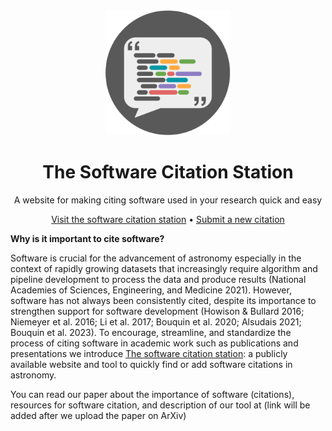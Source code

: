 <div align="center">
  <img width='200px' src='img/software-citation-station.png'>
  <h1>The Software Citation Station</h1>
  <p>A website for making citing software used in your research quick and easy</p>
</div>

<p align="center">
  <a href="https://www.tomwagg.com/software-citation-station/">Visit the software citation station</a>
  • 
  <a href="https://github.com/TomWagg/software-citation-station/issues/new?assignees=&labels=new-citation&projects=&template=01-citation.md&title=">Submit a new citation</a>
</p>

**Why is it important to cite software?**

Software is crucial for the advancement of astronomy especially in the context of rapidly growing datasets that increasingly require algorithm and pipeline development to process the data and produce results (National Academies of Sciences, Engineering, and Medicine 2021). However,
software has not always been consistently cited, despite its importance to strengthen support for software development  (Howison & Bullard 2016; Niemeyer et al. 2016; Li et al. 2017; Bouquin et al. 2020; Alsudais 2021; Bouquin et al. 2023). 
To encourage, streamline, and standardize the process of citing software in academic work such as publications and presentations we introduce <a href="https://www.tomwagg.com/software-citation-station/">The software citation station</a>: a publicly available website and tool to quickly find or add software citations in astronomy.

You can read our paper about the importance of software (citations), resources for software citation, and description of our tool at (link will be added after we upload the paper on ArXiv)<br>
